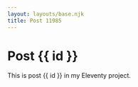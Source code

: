 ```yaml
---
layout: layouts/base.njk
title: Post 11985
---
```


# Post {{ id }}

This is post {{ id }} in my Eleventy project.
